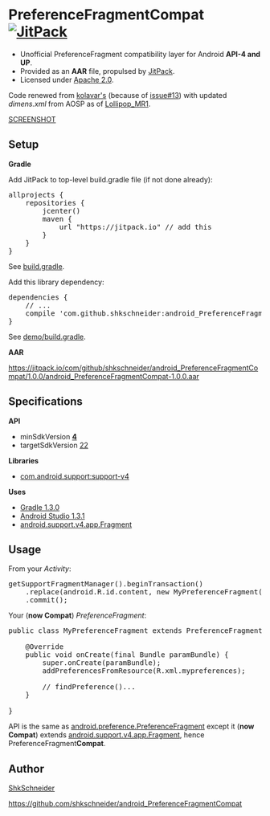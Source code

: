 PreferenceFragmentCompat [![JitPack](https://img.shields.io/github/tag/shkschneider/android_PreferenceFragmentCompat.svg?label=JitPack)](https://jitpack.io/#shkschneider/android_PreferenceFragmentCompat/1.0.0)
========================

- Unofficial PreferenceFragment compatibility layer for Android **API-4 and UP**.
- Provided as an **AAR** file, propulsed by [JitPack](http://jitpack.io).
- Licensed under [Apache 2.0](https://github.com/shkschneider/android_PreferenceFragmentCompat/blob/master/LICENSE).

Code renewed from [kolavar's](https://github.com/kolavar/android-support-v4-preferencefragment) (because of [issue#13](https://github.com/kolavar/android-support-v4-preferencefragment/issues/13)) with updated *dimens.xml* from AOSP as of [Lollipop_MR1](https://github.com/android/platform_frameworks_base/tree/lollipop-mr1-release).

[SCREENSHOT](https://github.com/shkschneider/android_PreferenceFragmentCompat/blob/master/screenshot.png)

Setup
-----

**Gradle**

Add JitPack to top-level build.gradle file (if not done already):

<pre>allprojects {
    repositories {
        jcenter()
        maven {
            url "https://jitpack.io" // add this
        }
    }
}</pre>

See [build.gradle](https://github.com/shkschneider/android_PreferenceFragmentCompat/blob/master/build.gradle).

Add this library dependency:

<pre>dependencies {
    // ...
    compile 'com.github.shkschneider:android_PreferenceFragmentCompat:1.0.0@aar'
}</pre>

See [demo/build.gradle](https://github.com/shkschneider/android_PreferenceFragmentCompat/blob/master/demo/build.gradle).

**AAR**

https://jitpack.io/com/github/shkschneider/android_PreferenceFragmentCompat/1.0.0/android_PreferenceFragmentCompat-1.0.0.aar

Specifications
--------------

**API**

- minSdkVersion **[4](https://developer.android.com/reference/android/os/Build.VERSION_CODES.html#DONUT)**
- targetSdkVersion [22](https://developer.android.com/reference/android/os/Build.VERSION_CODES.html#LOLLIPOP_MR1)

**Libraries**

- [com.android.support:support-v4](https://developer.android.com/tools/support-library/features.html#v4)

**Uses**

- [Gradle 1.3.0](http://tools.android.com/tech-docs/new-build-system)
- [Android Studio 1.3.1](https://developer.android.com/sdk/index.html)
- [android.support.v4.app.Fragment](https://developer.android.com/reference/android/support/v4/app/Fragment.html)

Usage
-----

From your *Activity*:

<pre>getSupportFragmentManager().beginTransaction()
    .replace(android.R.id.content, new MyPreferenceFragment())
    .commit();</pre>

Your (**now Compat**) *PreferenceFragment*:

<pre>public class MyPreferenceFragment extends PreferenceFragmentCompat {

    @Override
    public void onCreate(final Bundle paramBundle) {
        super.onCreate(paramBundle);
        addPreferencesFromResource(R.xml.mypreferences);
        
        // findPreference()...
    }

}</pre>

API is the same as [android.preference.PreferenceFragment](https://developer.android.com/reference/android/preference/PreferenceFragment.html) except it (**now Compat**) extends [android.support.v4.app.Fragment](https://developer.android.com/reference/android/support/v4/app/Fragment.html), hence PreferenceFragment**Compat**.

Author
------

[ShkSchneider](https://shkschneider.me/)

https://github.com/shkschneider/android_PreferenceFragmentCompat
